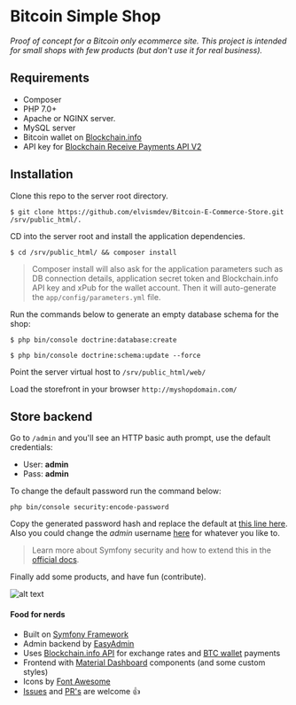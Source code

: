 # Bitcoin Simple Shop

*Proof of concept for a Bitcoin only ecommerce site. This project is intended for small shops with few products (but don't use it for real business).*

## Requirements
- Composer
- PHP 7.0+
- Apache or NGINX server.
- MySQL server
- Bitcoin wallet on [Blockchain.info](https://blockchain.info/wallet)
- API key for [Blockchain Receive Payments API V2](https://blockchain.info/api/api_receive)

## Installation

Clone this repo to the server root directory.

```
$ git clone https://github.com/elvismdev/Bitcoin-E-Commerce-Store.git /srv/public_html/.
```

CD into the server root and install the application dependencies.

```
$ cd /srv/public_html/ && composer install
```
> Composer install will also ask for the application parameters such as DB connection details, application secret token and Blockchain.info API key and xPub for the wallet account. Then it will auto-generate the `app/config/parameters.yml` file. 

Run the commands below to generate an empty database schema for the shop:

```
$ php bin/console doctrine:database:create
```

```
$ php bin/console doctrine:schema:update --force
```

Point the server virtual host to `/srv/public_html/web/`

Load the storefront in your browser `http://myshopdomain.com/`

## Store backend

Go to `/admin` and you'll see an HTTP basic auth prompt, use the default credentials:
- User: **admin**
- Pass: **admin**

To change the default password run the command below:

```
php bin/console security:encode-password
```

Copy the generated password hash and replace the default at [this line here](app/config/security.yml#L8). Also you could change the *admin* username [here](app/config/security.yml#L7) for whatever you like to.

> Learn more about Symfony security and how to extend this in the [official docs](https://symfony.com/doc/current/security.html#a-configuring-how-your-users-will-authenticate).

Finally add some products, and have fun (contribute).

![alt text](https://raw.githubusercontent.com/elvismdev/Bitcoin-Simple-Shop/master/web/assets/img/demo-checkout.jpg)

#### Food for nerds
- Built on [Symfony Framework](https://symfony.com/)
- Admin backend by [EasyAdmin](https://github.com/javiereguiluz/EasyAdminBundle)
- Uses [Blockchain.info API](https://blockchain.info/api) for exchange rates and [BTC wallet](https://blockchain.info/wallet) payments
- Frontend with [Material Dashboard](https://www.creative-tim.com/product/material-dashboard) components (and some custom styles)
- Icons by [Font Awesome](http://fontawesome.io/)
- [Issues](https://github.com/elvismdev/Bitcoin-E-Commerce-Store/issues) and [PR's](https://github.com/elvismdev/Bitcoin-E-Commerce-Store/pulls) are welcome :thumbsup:
